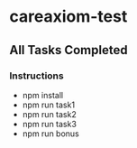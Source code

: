 # careaxiom-test #

## All Tasks Completed ##


### Instructions ###
* npm install
* npm run task1
* npm run task2
* npm run task3
* npm run bonus
